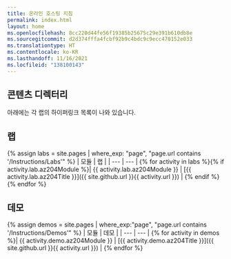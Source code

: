 ```yaml
---
title: 온라인 호스팅 지침
permalink: index.html
layout: home
ms.openlocfilehash: 8cc220d44fe56f19385b25675c29e391b610db8e
ms.sourcegitcommit: d2d374fffa4fcbf92b9c4bdc9c9ecc470152e033
ms.translationtype: HT
ms.contentlocale: ko-KR
ms.lasthandoff: 11/16/2021
ms.locfileid: "138100143"
---
```

## <a name="content-directory"></a>콘텐츠 디렉터리

아래에는 각 랩의 하이퍼링크 목록이 나와 있습니다.

## <a name="labs"></a>랩

{% assign labs = site.pages | where_exp: "page", "page.url contains '/Instructions/Labs'" %}
| 모듈 | 랩 |
| --- | --- |
{% for activity in labs  %}{% if activity.lab.az204Module %}| {{ activity.lab.az204Module }} | [{{ activity.lab.az204Title }}]({{ site.github.url }}{{ activity.url }}) |
{% endif %}{% endfor %}

## <a name="demos"></a>데모

{% assign demos = site.pages | where_exp:"page", "page.url contains '/Instructions/Demos'" %}
| 모듈 | 데모 |
| --- | --- | 
{% for activity in demos  %}| {{ activity.demo.az204Module }} | [{{ activity.demo.az204Title }}]({{ site.github.url }}{{ activity.url }}) |
{% endfor %}
